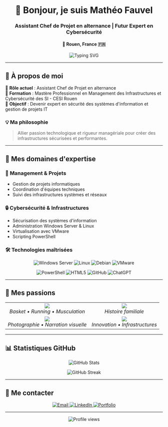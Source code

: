 <h1 align="center">👋 Bonjour, je suis Mathéo Fauvel</h1>
<h3 align="center">Assistant Chef de Projet en alternance | Futur Expert en Cybersécurité</h3>
<h4 align="center">📍 Rouen, France 🇫🇷</h4>

<p align="center">
  <img src="https://readme-typing-svg.herokuapp.com?font=Fira+Code&pause=1000&color=2E8B57&center=true&vCenter=true&width=435&lines=Management+des+Infrastructures;Cybersécurité+des+SI;Passionné+de+Technologie" alt="Typing SVG" />
</p>

---

## 🎯 À propos de moi

🔹 **Rôle actuel** : Assistant Chef de Projet en alternance  
🔹 **Formation** : Mastère Professionnel en Management des Infrastructures et Cybersécurité des SI - CESI Rouen  
🔹 **Objectif** : Devenir expert en sécurité des systèmes d'information et gestion de projets IT  

### 💡 Ma philosophie
> Allier passion technologique et rigueur managériale pour créer des infrastructures sécurisées et performantes.

---

## 🚀 Mes domaines d'expertise

### 💼 **Management & Projets**
- Gestion de projets informatiques
- Coordination d'équipes techniques
- Suivi des infrastructures systèmes et réseaux

### 🔒 **Cybersécurité & Infrastructures**
- Sécurisation des systèmes d'information
- Administration Windows Server & Linux
- Virtualisation avec VMware
- Scripting PowerShell

### 🛠️ **Technologies maîtrisées**

<p align="center">
  <img src="https://img.shields.io/badge/Windows_Server-0078D4?style=for-the-badge&logo=windows&logoColor=white" alt="Windows Server" />
  <img src="https://img.shields.io/badge/Linux-FCC624?style=for-the-badge&logo=linux&logoColor=black" alt="Linux" />
  <img src="https://img.shields.io/badge/Debian-A81D33?style=for-the-badge&logo=debian&logoColor=white" alt="Debian" />
  <img src="https://img.shields.io/badge/VMware-607078?style=for-the-badge&logo=vmware&logoColor=white" alt="VMware" />
</p>

<p align="center">
  <img src="https://img.shields.io/badge/PowerShell-5391FE?style=for-the-badge&logo=powershell&logoColor=white" alt="PowerShell" />
  <img src="https://img.shields.io/badge/HTML5-E34F26?style=for-the-badge&logo=html5&logoColor=white" alt="HTML5" />
  <img src="https://img.shields.io/badge/GitHub-181717?style=for-the-badge&logo=github&logoColor=white" alt="GitHub" />
  <img src="https://img.shields.io/badge/ChatGPT-74AA9C?style=for-the-badge&logo=openai&logoColor=white" alt="ChatGPT" />
</p>

---

## 🎨 Mes passions

<table align="center">
  <tr>
    <td align="center">
      <img src="https://img.shields.io/badge/🏀-Sport-FF6B35?style=for-the-badge" />
      <br><em>Basket • Running • Musculation</em>
    </td>
    <td align="center">
      <img src="https://img.shields.io/badge/📜-Généalogie-8B4513?style=for-the-badge" />
      <br><em>Histoire familiale</em>
    </td>
  </tr>
  <tr>
    <td align="center">
      <img src="https://img.shields.io/badge/🎥-Cinéma-FF1744?style=for-the-badge" />
      <br><em>Photographie • Narration visuelle</em>
    </td>
    <td align="center">
      <img src="https://img.shields.io/badge/💻-Tech-4CAF50?style=for-the-badge" />
      <br><em>Innovation • Infrastructures</em>
    </td>
  </tr>
</table>

---

## 📊 Statistiques GitHub

<p align="center">
  <img src="https://github-readme-stats.vercel.app/api?username=matheofauvel&show_icons=true&theme=tokyonight&hide_border=true" alt="GitHub Stats" />
</p>

<p align="center">
  <img src="https://github-readme-streak-stats.herokuapp.com/?user=matheofauvel&theme=tokyonight&hide_border=true" alt="GitHub Streak" />
</p>

---

## 🤝 Me contacter

<p align="center">
  <a href="mailto:fauvel.math76pro@gmail.com">
    <img src="https://img.shields.io/badge/Email-D14836?style=for-the-badge&logo=gmail&logoColor=white" alt="Email" />
  </a>
  <a href="https://www.linkedin.com/in/matheofauvel/">
    <img src="https://img.shields.io/badge/LinkedIn-0077B5?style=for-the-badge&logo=linkedin&logoColor=white" alt="LinkedIn" />
  </a>
  <a href="">
    <img src="https://img.shields.io/badge/Portfolio-FF5722?style=for-the-badge&logo=googlechrome&logoColor=white" alt="Portfolio" />
  </a>
</p>

---

<p align="center">
  <img src="https://komarev.com/ghpvc/?username=matheofauvel&color=blueviolet&style=flat-square&label=Visiteurs" alt="Profile views" />
</p>
